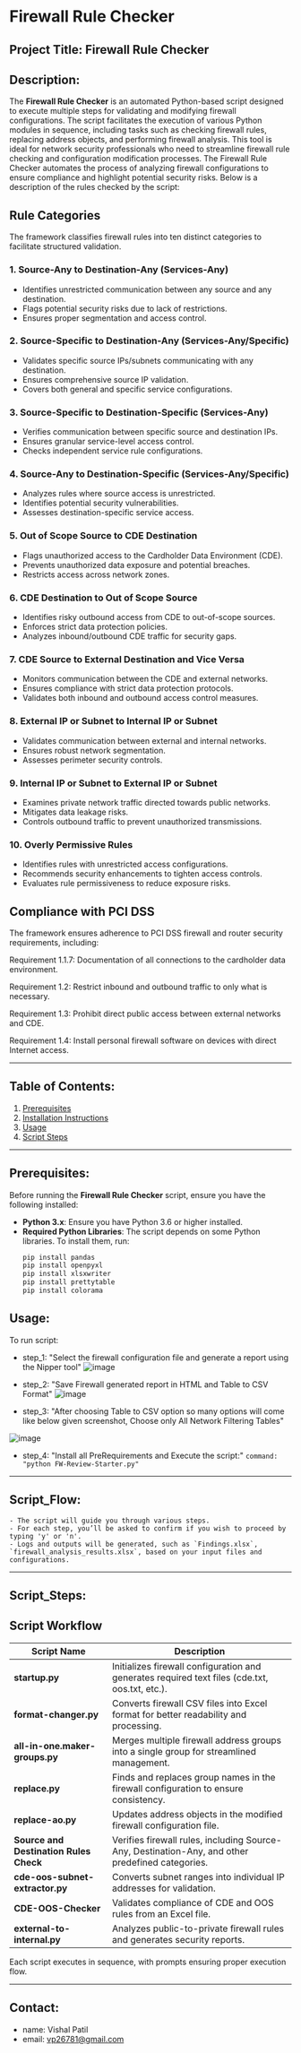 # Firewall Rule Checker

## Project Title: **Firewall Rule Checker**

## Description:
The **Firewall Rule Checker** is an automated Python-based script designed to execute multiple steps for validating and modifying firewall configurations. The script facilitates the execution of various Python modules in sequence, including tasks such as checking firewall rules, replacing address objects, and performing firewall analysis. This tool is ideal for network security professionals who need to streamline firewall rule checking and configuration modification processes. The Firewall Rule Checker automates the process of analyzing firewall configurations to ensure compliance and highlight potential security risks. Below is a description of the rules checked by the script:

## Rule Categories

The framework classifies firewall rules into ten distinct categories to facilitate structured validation.

### 1. **Source-Any to Destination-Any (Services-Any)**
- Identifies unrestricted communication between any source and any destination.
- Flags potential security risks due to lack of restrictions.
- Ensures proper segmentation and access control.

### 2. **Source-Specific to Destination-Any (Services-Any/Specific)**
- Validates specific source IPs/subnets communicating with any destination.
- Ensures comprehensive source IP validation.
- Covers both general and specific service configurations.

### 3. **Source-Specific to Destination-Specific (Services-Any)**
- Verifies communication between specific source and destination IPs.
- Ensures granular service-level access control.
- Checks independent service rule configurations.

### 4. **Source-Any to Destination-Specific (Services-Any/Specific)**
- Analyzes rules where source access is unrestricted.
- Identifies potential security vulnerabilities.
- Assesses destination-specific service access.

### 5. **Out of Scope Source to CDE Destination**
- Flags unauthorized access to the Cardholder Data Environment (CDE).
- Prevents unauthorized data exposure and potential breaches.
- Restricts access across network zones.

### 6. **CDE Destination to Out of Scope Source**
- Identifies risky outbound access from CDE to out-of-scope sources.
- Enforces strict data protection policies.
- Analyzes inbound/outbound CDE traffic for security gaps.

### 7. **CDE Source to External Destination and Vice Versa**
- Monitors communication between the CDE and external networks.
- Ensures compliance with strict data protection protocols.
- Validates both inbound and outbound access control measures.

### 8. **External IP or Subnet to Internal IP or Subnet**
- Validates communication between external and internal networks.
- Ensures robust network segmentation.
- Assesses perimeter security controls.

### 9. **Internal IP or Subnet to External IP or Subnet**
- Examines private network traffic directed towards public networks.
- Mitigates data leakage risks.
- Controls outbound traffic to prevent unauthorized transmissions.

### 10. **Overly Permissive Rules**
- Identifies rules with unrestricted access configurations.
- Recommends security enhancements to tighten access controls.
- Evaluates rule permissiveness to reduce exposure risks.


## Compliance with PCI DSS

The framework ensures adherence to PCI DSS firewall and router security requirements, including:

Requirement 1.1.7: Documentation of all connections to the cardholder data environment.

Requirement 1.2: Restrict inbound and outbound traffic to only what is necessary.

Requirement 1.3: Prohibit direct public access between external networks and CDE.

Requirement 1.4: Install personal firewall software on devices with direct Internet access.

---

## Table of Contents:
1. [Prerequisites](#prerequisites)
2. [Installation Instructions](#installation-instructions)
3. [Usage](#usage)
4. [Script Steps](#script-steps)

---

## Prerequisites:
Before running the **Firewall Rule Checker** script, ensure you have the following installed:

- **Python 3.x**: Ensure you have Python 3.6 or higher installed.
- **Required Python Libraries**: The script depends on some Python libraries. To install them, run:
  ```bash
  pip install pandas
  pip install openpyxl
  pip install xlsxwriter
  pip install prettytable
  pip install colorama

## Usage:
  To run script:
   - step_1: "Select the firewall configuration file and generate a report using the Nipper tool"
  ![image](https://github.com/user-attachments/assets/307fd3f8-8b16-4e2e-bd00-b88819713d21)

   - step_2: "Save Firewall generated report in HTML and Table to CSV Format"
  ![image](https://github.com/user-attachments/assets/08a54b8a-8e20-4136-b02a-a31fc28a8fca)

  -  step_3: "After choosing Table to CSV option so many options will come like below given screenshot, Choose only All Network Filtering Tables"
 
![image](https://github.com/user-attachments/assets/ed616deb-d207-4be9-a47a-23e853424a97)

  -  step_4: "Install all PreRequirements and Execute the script:"
      ```command: "python FW-Review-Starter.py"```
  


  ---

  
  ## Script_Flow: 
    - The script will guide you through various steps.
    - For each step, you’ll be asked to confirm if you wish to proceed by typing 'y' or 'n'.
    - Logs and outputs will be generated, such as `Findings.xlsx`, `firewall_analysis_results.xlsx`, based on your input files and configurations.


---

## Script_Steps:
## Script Workflow

| Script Name                     | Description |
|----------------------------------|-------------|
| **startup.py**                   | Initializes firewall configuration and generates required text files (cde.txt, oos.txt, etc.). |
| **format-changer.py**            | Converts firewall CSV files into Excel format for better readability and processing. |
| **all-in-one.maker-groups.py**    | Merges multiple firewall address groups into a single group for streamlined management. |
| **replace.py**                   | Finds and replaces group names in the firewall configuration to ensure consistency. |
| **replace-ao.py**                 | Updates address objects in the modified firewall configuration file. |
| **Source and Destination Rules Check** | Verifies firewall rules, including Source-Any, Destination-Any, and other predefined categories. |
| **cde-oos-subnet-extractor.py**   | Converts subnet ranges into individual IP addresses for validation. |
| **CDE-OOS-Checker**               | Validates compliance of CDE and OOS rules from an Excel file. |
| **external-to-internal.py**       | Analyzes public-to-private firewall rules and generates security reports. |

Each script executes in sequence, with prompts ensuring proper execution flow.


---

## Contact:
-  name: Vishal Patil
-  email: vp26781@gmail.com
